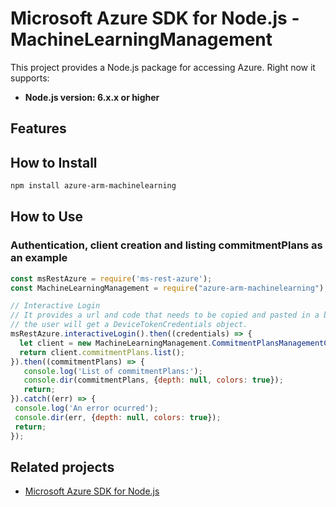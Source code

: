 # Microsoft Azure SDK for Node.js - MachineLearningManagement

This project provides a Node.js package for accessing Azure. Right now it supports:
- **Node.js version: 6.x.x or higher**

## Features


## How to Install

```bash
npm install azure-arm-machinelearning
```

## How to Use

### Authentication, client creation and listing commitmentPlans as an example

 ```javascript
 const msRestAzure = require('ms-rest-azure');
 const MachineLearningManagement = require("azure-arm-machinelearning");
 
 // Interactive Login
 // It provides a url and code that needs to be copied and pasted in a browser and authenticated over there. If successful, 
 // the user will get a DeviceTokenCredentials object.
 msRestAzure.interactiveLogin().then((credentials) => {
   let client = new MachineLearningManagement.CommitmentPlansManagementClient(credentials, 'your-subscription-id');
   return client.commitmentPlans.list();
 }).then((commitmentPlans) => {
    console.log('List of commitmentPlans:');
    console.dir(commitmentPlans, {depth: null, colors: true});
    return;
}).catch((err) => {
  console.log('An error ocurred');
  console.dir(err, {depth: null, colors: true});
  return;
});
```

## Related projects

- [Microsoft Azure SDK for Node.js](https://github.com/Azure/azure-sdk-for-node)
